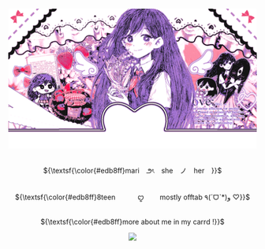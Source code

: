 <p align="center"> 
    <img src="https://github.com/marislilies/marislilies/blob/9be096efad8930dd9bbfdb1352a067e0fff426d8/tumblr.gif"/>


    



<p align="center">
   <br> ${\textsf{\color{#edb8ff}mari　౨ৎ　she　ノ　her　}}$ 
 <br>

 <p align="center">
   <br> ${\textsf{\color{#edb8ff}8teen　　 ㅤꨄ︎　　 mostly  offtab ٩(ˊᗜˋ*)و ♡}}$ 
 <br>

 <p align="center">
   <br> ${\textsf{\color{#edb8ff}more  about  me  in  my  carrd  !‬}}$ 
 <br>

<p align="center"> <img src="https://64.media.tumblr.com/6dd4ef3f226e3beb651d321a2f068d77/1a46b6dc7d8b6eb3-ee/s400x600/bc709a8ef21e4c39f59de19f7e668b5f8a0f1b81.pnj"/>

